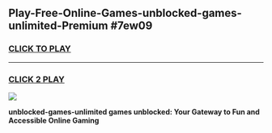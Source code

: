 
## Play-Free-Online-Games-unblocked-games-unlimited-Premium #7ew09
<h3>
<a href="https://premium.freeplayer.one?title=unblocked-games-unlimited&ref=8M">CLICK TO PLAY</a></h3>
<hr>

<h3>
<a href="https://premium.freeplayer.one?title=unblocked-games-unlimited&ref=8M">CLICK 2 PLAY</a>
  
</h3>

<a href="https://premium.freeplayer.one?title=unblocked-games-unlimited&ref=8M"><img src="https://clearcache.store/games.png"></a>


**unblocked-games-unlimited games unblocked: Your Gateway to Fun and Accessible Online Gaming**
